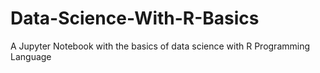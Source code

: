 # Data-Science-With-R-Basics
A Jupyter Notebook with the basics of data science with R Programming Language
